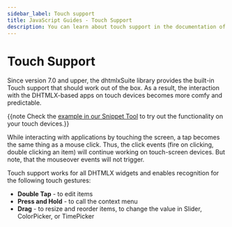 ```yaml
---
sidebar_label: Touch support
title: JavaScript Guides - Touch Support 
description: You can learn about touch support in the documentation of the DHTMLX JavaScript UI library. Browse developer guides and API reference, try out code examples and live demos, and download a free 30-day evaluation version of DHTMLX Suite 7.
---
```


# Touch Support

Since version 7.0 and upper, the dhtmlxSuite library provides the built-in Touch support that should work out of the box. As a result, the interaction with the DHTMLX-based apps on touch devices becomes more comfy and predictable. 

{{note Check the <a href="https://snippet.dhtmlx.com/q3cu6x1a"  target="_blank">example in our Snippet Tool</a> to try out the functionality on your touch devices.}}

While interacting with applications by touching the screen, a tap becomes the same thing as a mouse click.
Thus, the click events (fire on clicking, double clicking an item) will continue working on touch-screen devices. But note, that the mouseover events will not trigger.

Touch support works for all DHTMLX widgets and enables recognition for the following touch gestures:

- **Double Tap** - to edit items
- **Press and Hold** - to call the context menu
- **Drag** - to resize and reorder items, to change the value in Slider, ColorPicker, or TimePicker
